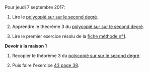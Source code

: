 Pour jeudi 7 septembre 2017:

1. Lire le [polycopié sur sur le second degré](https://github.com/ThomasGire/Cours1S/blob/master/Chapitres/1.%20Second%20degr%C3%A9/Polycopi%C3%A9/secondDegre.pdf).

1. Apprendre le théorème 3 du [polycopié sur sur le second degré](https://github.com/ThomasGire/Cours1S/blob/master/Chapitres/1.%20Second%20degr%C3%A9/Polycopi%C3%A9/secondDegre.pdf).

1. Lire le premier exercice résolu de la [fiche méthode n°1](https://github.com/ThomasGire/Cours1S/blob/master/Chapitres/1.%20Second%20degr%C3%A9/Fiches%20m%C3%A9thodes/Comp1.pdf).

**Devoir à la maison 1**

1. Recopier le théorème 3 du [polycopié sur sur le second degré](https://github.com/ThomasGire/Cours1S/blob/master/Chapitres/1.%20Second%20degr%C3%A9/Polycopi%C3%A9/secondDegre.pdf).

1. Puis faire l'exercice [43 page 38](https://github.com/ThomasGire/Cours1S/blob/master/Chapitres/1.%20Second%20degr%C3%A9/Images/43p38.png).
